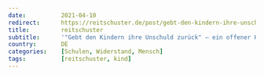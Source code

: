 ```yaml
---
date:          2021-04-10
redirect:      https://reitschuster.de/post/gebt-den-kindern-ihre-unschuld-zurueck-ein-offener-hilferuf-an-eine-schulleiterin/
title:         reitschuster
subtitle:      '"Gebt den Kindern ihre Unschuld zurück" – ein offener Hilferuf an eine Schulleiterin'
country:       DE
categories:    [Schulen, Widerstand, Mensch]
tags:          [reitschuster, kind]
---
```

